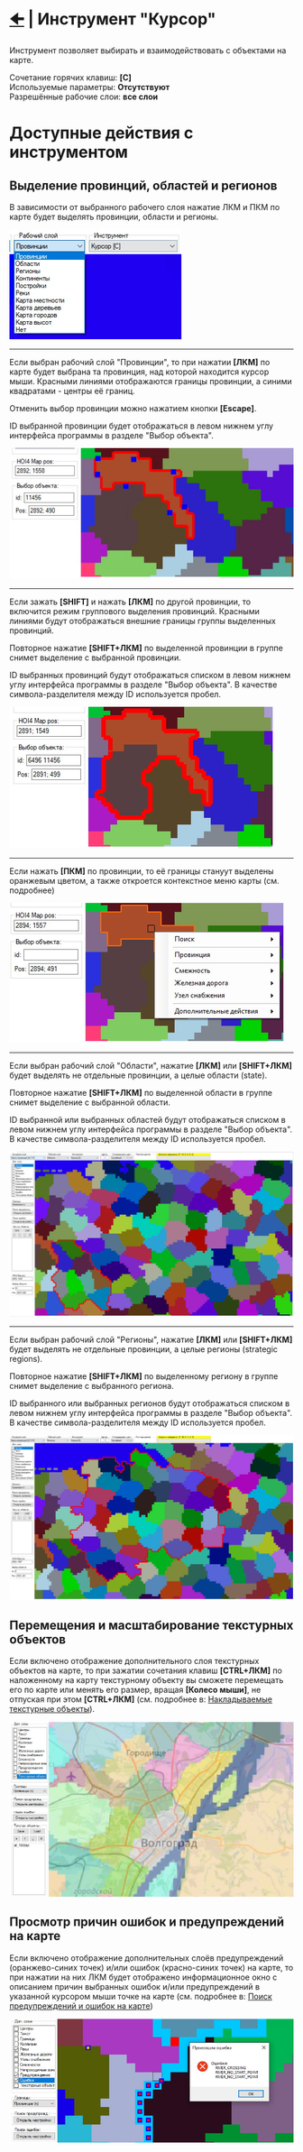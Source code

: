 # [🠈](../../lang=ru.md) | Инструмент "Курсор"

Инструмент позволяет выбирать и взаимодействовать с объектами на карте.

Сочетание горячих клавиш: **[C]** \
Используемые параметры: **Отсутствуют** \
Разрешённые рабочие слои: **все слои**

# Доступные действия с инструментом

## Выделение провинций, областей и регионов

В зависимости от выбранного рабочего слоя нажатие ЛКМ и ПКМ по карте будет выделять провинции, области и регионы.

![alt text](_images/select_provinces_0_lang=ru.jpg)

---

Если выбран рабочий слой "Провинции", то при нажатии **[ЛКМ]** по карте будет выбрана та провинция, над которой находится курсор мыши. Красными линиями отображаются границы провинции, а синими квадратами - центры её границ.

Отменить выбор провинции можно нажатием кнопки **[Escape]**. 

ID выбранной провинции будет отображаться в левом нижнем углу интерфейса программы в разделе "Выбор объекта".

![alt text](_images/select_provinces_1_lang=ru.jpg)

---

Если зажать **[SHIFT]** и нажать **[ЛКМ]** по другой провинции, то включится режим группового выделения провинций. Красными линиями будут отображаться внешние границы группы выделенных провинций.

Повторное нажатие **[SHIFT+ЛКМ]** по выделенной провинции в группе снимет выделение с выбранной провинции.

ID выбранных провинций будут отображаться списком в левом нижнем углу интерфейса программы в разделе "Выбор объекта". В качестве символа-разделителя между ID используется пробел.

![alt text](_images/select_provinces_2_lang=ru.jpg)

---

Если нажать **[ПКМ]** по провинции, то её границы стануут выделены оранжевым цветом, а также откроется контекстное меню карты (см. подробнее)

![alt text](_images/select_provinces_3_lang=ru.jpg)

---

Если выбран рабочий слой "Области", нажатие **[ЛКМ]** или **[SHIFT+ЛКМ]** будет выделять не отдельные провинции, а целые области (state).

Повторное нажатие **[SHIFT+ЛКМ]** по выделенной области в группе снимет выделение с выбранной области.

ID выбранной или выбранных областей будут отображаться списком в левом нижнем углу интерфейса программы в разделе "Выбор объекта". В качестве символа-разделителя между ID используется пробел.

![alt text](_images/select_states_1_lang=ru.jpg)

---

Если выбран рабочий слой "Регионы", нажатие **[ЛКМ]** или **[SHIFT+ЛКМ]** будет выделять не отдельные провинции, а целые регионы (strategic regions).

Повторное нажатие **[SHIFT+ЛКМ]** по выделенному региону в группе снимет выделение с выбранного региона.

ID выбранного или выбранных регионов будут отображаться списком в левом нижнем углу интерфейса программы в разделе "Выбор объекта". В качестве символа-разделителя между ID используется пробел.

![alt text](_images/select_regions_1_lang=ru.jpg)

## Перемещения и масштабирование текстурных объектов

Если включено отображение дополнительного слоя текстурных объектов на карте, то при зажатии сочетания клавиш **[CTRL+ЛКМ]** по наложенному на карту текстурному объекту вы сможете перемещать его по карте или менять его размер, вращая **[Колесо мыши]**, не отпуская при этом **[CTRL+ЛКМ]** (см. подробнее в: [Накладываемые текстурные объекты]()).

![alt text](_images/textured_objects_lang=ru.jpg)

## Просмотр причин ошибок и предупреждений на карте

Если включено отображение дополнительных слоёв предупреждений (оранжево-синих точек) и/или ошибок (красно-синих точек) на карте, то при нажатии на них ЛКМ будет отображено информационное окно с описанием причин выбранных ошибок и/или предупреждений в указанной курсором мыши точке на карте (см. подробнее в: [Поиск предупреждений и ошибок на карте]())

![alt text](_images/warnings_and_errors_lang=ru.jpg)